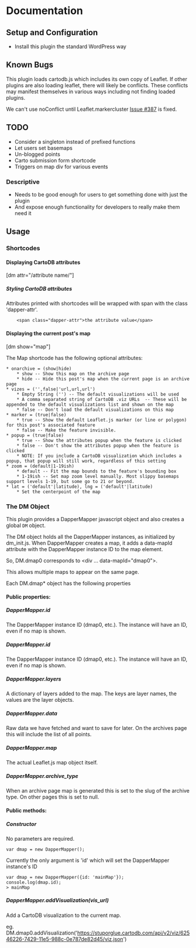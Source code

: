 Documentation
=============

Setup and Configuration
-----------------------

 * Install this plugin the standard WordPress way

Known Bugs
----------

This plugin loads cartodb.js which includes its own copy of Leaflet. If other 
plugins are also loading leaflet, there will likely be conflicts. These conflicts
may manifest themselves in various ways including not finding loaded plugins.

We can't use noConflict until Leaflet.markercluster [Issue #387](https://github.com/Leaflet/Leaflet.markercluster/issues/387) is fixed.



TODO
----

 * Consider a singleton instead of prefixed functions
 * Let users set basemaps
 * Un-blogged points
 * Carto submission form shortcode
 * Triggers on map div for various events

### Descriptive
 * Needs to be good enough for users to get something done with just the plugin
 * And expose enough functionality for developers to really make them need it


Usage
-----

### Shortcodes

#### Displaying CartoDB attributes

[dm attr="/attribute name/"]

##### Styling CartoDB attributes

Attributes printed with shortcodes will be wrapped with span with the class 'dapper-attr'.

```
    <span class="dapper-attr">the attribute value</span>
```

#### Displaying the current post's map

[dm show="map"]

The Map shortcode has the following optional attributes: 

    * onarchive = (show|hide) 
        * show -- Show this map on the archive page
        * hide -- Hide this post's map when the current page is an archive page
    * vizes = ('',false|'url,url,url') 
        * Empty String ('') -- The default visualizations will be used
        * A comma separated string of CartoDB .viz URLs  -- These will be appended to the default visualizations list and shown on the map 
        * false -- Don't load the default visualizations on this map
    * marker = (true|false)
        * true -- Show the default Leaflet.js marker (or line or polygon) for this post's associated feature
        * false -- Make the feature invisible. 
    * popup = (true|false)
        * true -- Show the attributes popup when the feature is clicked
        * false -- Don't show the attributes popup when the feature is clicked
        * NOTE: If you include a CartoDB visualization which includes a popup, that popup will still work, regardless of this setting
    * zoom = (default|1-19ish)
        * default -- Fit the map bounds to the feature's bounding box
        * 1-19ish -- Set map zoom level manually. Most slippy basemaps support levels 1-19, but some go to 21 or beyond.
    * lat = ('default'|latitude), lng = ('default'|latitude)
        * Set the centerpoint of the map



### The DM Object

This plugin provides a DapperMapper javascript object and also creates a global ```DM``` object.

The DM object holds all the DapperMapper instances, as initialized by dm_init.js. When DapperMapper
creates a map, it adds a data-mapId attribute with the DapperMapper instance ID to the map element. 

So, DM.dmap0 corresponds to <div ... data-mapId="dmap0">. 

This allows multiple maps to appear on the same page.

Each DM.dmap* object has the following properties

#### Public properties:

##### DapperMapper.id

The DapperMapper instance ID (dmap0, etc.). The instance will have an ID, even if no map is shown.

##### DapperMapper.id

The DapperMapper instance ID (dmap0, etc.). The instance will have an ID, even if no map is shown.

##### DapperMapper.layers

A dictionary of layers added to the map. The keys are layer names, the values are the layer objects. 

##### DapperMapper.data

Raw data we have fetched and want to save for later. On the archives page this will include the list of all points.

##### DapperMapper.map

The actual Leaflet.js map object itself. 

##### DapperMapper.archive_type

When an archive page map is generated this is set to the slug of the archive type. On other pages this is set to null.


#### Public methods:

##### Constructor 

No parameters are required.

    var dmap = new DapperMapper();

Currently the only argument is 'id' which will set the DapperMapper instance's ID

    var dmap = new DapperMapper({id: 'mainMap'});
    console.log(dmap.id);
    > mainMap

##### DapperMapper.addVisualization(vis_url)

Add a CartoDB visualization to the current map.

eg. DM.dmap0.addVisualization('https://stuporglue.cartodb.com/api/v2/viz/62546226-7429-11e5-988c-0e787de82d45/viz.json')


